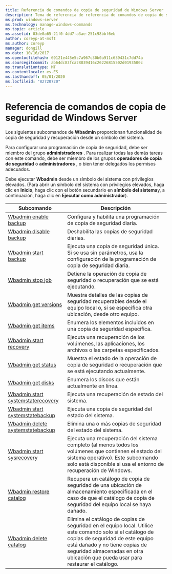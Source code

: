 ```yaml
---
title: Referencia de comandos de copia de seguridad de Windows Server
description: Tema de referencia de referencia de comandos de copia de seguridad.
ms.prod: windows-server
ms.technology: manage-windows-commands
ms.topic: article
ms.assetid: 03de0a65-21f0-4dd7-a3ae-251c98bbf6eb
author: coreyp-at-msft
ms.author: coreyp
manager: dongill
ms.date: 10/16/2017
ms.openlocfilehash: 69121e445e5c7a967c30b0a911c639431c7dd74a
ms.sourcegitcommit: ab64dc83fca28039416c26226815502d0193500c
ms.translationtype: MT
ms.contentlocale: es-ES
ms.lasthandoff: 05/01/2020
ms.locfileid: "82720720"
---
```

# <a name="windows-server-backup-command-reference"></a>Referencia de comandos de copia de seguridad de Windows Server



Los siguientes subcomandos de **Wbadmin** proporcionan funcionalidad de copia de seguridad y recuperación desde un símbolo del sistema.

Para configurar una programación de copia de seguridad, debe ser miembro del grupo **administradores** . Para realizar todas las demás tareas con este comando, debe ser miembro de los grupos **operadores de copia de seguridad** o **administradores** , o bien tener delegados los permisos adecuados.

Debe ejecutar **Wbadmin** desde un símbolo del sistema con privilegios elevados. (Para abrir un símbolo del sistema con privilegios elevados, haga clic en **Inicio**, haga clic con el botón secundario en **símbolo del sistema**y, a continuación, haga clic en **Ejecutar como administrador**).

|Subcomando|Descripción|
|----------|-----------|
|[Wbadmin enable backup](wbadmin-enable-backup.md)|Configura y habilita una programación de copia de seguridad diaria.|
|[Wbadmin disable backup](wbadmin-disable-backup.md)|Deshabilita las copias de seguridad diarias.|
|[Wbadmin start backup](wbadmin-start-backup.md)|Ejecuta una copia de seguridad única. Si se usa sin parámetros, usa la configuración de la programación de copia de seguridad diaria.|
|[Wbadmin stop job](wbadmin-stop-job.md)|Detiene la operación de copia de seguridad o recuperación que se está ejecutando.|
|[Wbadmin get versions](wbadmin-get-versions.md)|Muestra detalles de las copias de seguridad recuperables desde el equipo local o, si se especifica otra ubicación, desde otro equipo.|
|[Wbadmin get items](wbadmin-get-items.md)|Enumera los elementos incluidos en una copia de seguridad específica.|
|[Wbadmin start recovery](wbadmin-start-recovery.md)|Ejecuta una recuperación de los volúmenes, las aplicaciones, los archivos o las carpetas especificados.|
|[Wbadmin get status](wbadmin-get-status.md)|Muestra el estado de la operación de copia de seguridad o recuperación que se está ejecutando actualmente.|
|[Wbadmin get disks](wbadmin-get-disks.md)|Enumera los discos que están actualmente en línea.|
|[Wbadmin start systemstaterecovery](wbadmin-start-systemstaterecovery.md)|Ejecuta una recuperación de estado del sistema.|
|[Wbadmin start systemstatebackup](wbadmin-start-systemstatebackup.md)|Ejecuta una copia de seguridad del estado del sistema.|
|[Wbadmin delete systemstatebackup](wbadmin-delete-systemstatebackup.md)|Elimina una o más copias de seguridad del estado del sistema.|
|[Wbadmin start sysrecovery](wbadmin-start-sysrecovery.md)|Ejecuta una recuperación del sistema completo (al menos todos los volúmenes que contienen el estado del sistema operativo). Este subcomando solo está disponible si usa el entorno de recuperación de Windows.|
|[Wbadmin restore catalog](wbadmin-restore-catalog.md)|Recupera un catálogo de copia de seguridad de una ubicación de almacenamiento especificada en el caso de que el catálogo de copia de seguridad del equipo local se haya dañado.|
|[Wbadmin delete catalog](wbadmin-delete-catalog.md)|Elimina el catálogo de copias de seguridad en el equipo local. Utilice este comando solo si el catálogo de copias de seguridad de este equipo está dañado y no tiene copias de seguridad almacenadas en otra ubicación que pueda usar para restaurar el catálogo.|
